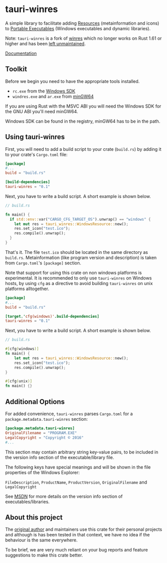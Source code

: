 # tauri-winres

A simple library to facilitate adding [Resources](<https://en.wikipedia.org/wiki/Resource_(Windows)>) (metainformation and icons) to [Portable Executables](https://en.wikipedia.org/wiki/Portable_Executable) (Windows executables and dynamic libraries).

Note: `tauri-winres` is a fork of [winres](https://github.com/mxre/winres) which no longer works on Rust 1.61 or higher and has been [left unmaintained](https://github.com/mxre/winres/issues/40).

[Documentation](https://docs.rs/tauri-winres/)

## Toolkit

Before we begin you need to have the appropriate tools installed.

-   `rc.exe` from the [Windows SDK]
-   `windres.exe` and `ar.exe` from [minGW64]

[windows sdk]: https://developer.microsoft.com/en-us/windows/downloads/windows-10-sdk
[mingw64]: http://mingw-w64.org

If you are using Rust with the MSVC ABI you will need the Windows SDK for the GNU ABI you'll need minGW64.

Windows SDK can be found in the registry, minGW64 has to be in the path.

## Using tauri-winres

First, you will need to add a build script to your crate (`build.rs`) by adding it to your crate's `Cargo.toml` file:

```toml
[package]
#...
build = "build.rs"

[build-dependencies]
tauri-winres = "0.1"
```

Next, you have to write a build script. A short example is shown below.

```rust
// build.rs

fn main() {
  if std::env::var("CARGO_CFG_TARGET_OS").unwrap() == "windows" {
    let mut res = tauri_winres::WindowsResource::new();
    res.set_icon("test.ico");
    res.compile().unwrap();
  }
}
```

That's it. The file `test.ico` should be located in the same directory as `build.rs`. Metainformation (like program version and description) is taken from `Cargo.toml`'s `[package]` section.

Note that support for using this crate on non windows platforms is experimental. It is recommended to only use `tauri-winres` on Windows hosts, by using `cfg` as a directive to avoid building `tauri-winres` on unix platforms alltogether.

```toml
[package]
#...
build = "build.rs"

[target.'cfg(windows)'.build-dependencies]
tauri-winres = "0.1"
```

Next, you have to write a build script. A short example is shown below.

```rust
// build.rs

#[cfg(windows)]
fn main() {
    let mut res = tauri_winres::WindowsResource::new();
    res.set_icon("test.ico");
    res.compile().unwrap();
}

#[cfg(unix)]
fn main() {}
```

## Additional Options

For added convenience, `tauri-winres` parses `Cargo.toml` for a `package.metadata.tauri-winres` section:

```toml
[package.metadata.tauri-winres]
OriginalFilename = "PROGRAM.EXE"
LegalCopyright = "Copyright © 2016"
#...
```

This section may contain arbitrary string key-value pairs, to be included in the version info section of the executable/library file.

The following keys have special meanings and will be shown in the file properties of the Windows Explorer:

`FileDescription`, `ProductName`, `ProductVersion`, `OriginalFilename` and `LegalCopyright`

See [MSDN] for more details on the version info section of executables/libraries.

[msdn]: https://msdn.microsoft.com/en-us/library/windows/desktop/aa381058.aspx

## About this project

The [original author](https://github.com/mxre) and maintainers use this crate for their personal projects and although is has been tested in that context, we have no idea if the behaviour is the same everywhere.

To be brief, we are very much reliant on your bug reports and feature suggestions to make this crate better.
